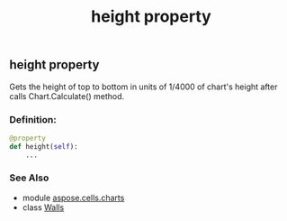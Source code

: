 ﻿---
title: height property
second_title: Aspose.Cells for Python via .NET API References
description: 
type: docs
weight: 170
url: /aspose.cells.charts/walls/height/
is_root: false
---

## height property


Gets the height of top to bottom in units of 1/4000 of chart's height after calls Chart.Calculate() method.
### Definition:
```python
@property
def height(self):
    ...
```

### See Also
* module [aspose.cells.charts](../../)
* class [Walls](/cells/python-net/aspose.cells.charts/walls)
